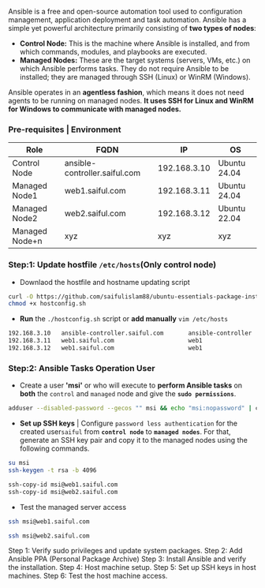 
Ansible is a free and open-source automation tool used to configuration management, application deployment and task automation. Ansible has a simple yet powerful architecture primarily consisting of **two types of nodes**:

- **Control Node:** This is the machine where Ansible is installed, and from which commands, modules, and playbooks are executed. 
- **Managed Nodes:** These are the target systems (servers, VMs, etc.) on which Ansible performs tasks. They do not require Ansible to be installed; they are managed through SSH (Linux) or WinRM (Windows).

Ansible operates in an **agentless fashion**, which means it does not need agents to be running on managed nodes. **It uses SSH for Linux and WinRM for Windows to communicate with managed nodes.**


### Pre-requisites | Environment


|      Role       |         FQDN                  |       IP       |     OS       |
|-----------------|-------------------------------|----------------|--------------|
| Control Node    | ansible-controller.saiful.com | 192.168.3.10   | Ubuntu 24.04 |
| Managed Node1   | web1.saiful.com               | 192.168.3.11   | Ubuntu 24.04 |
| Managed Node2   | web2.saiful.com               | 192.168.3.12   | Ubuntu 22.04 |
| Managed Node+n  | xyz                           | xyz            | xyz          |


### Step:1: Update hostfile `/etc/hosts`(Only control node)

 - Downlaod the hostfile and hostname updating script 
```sh
curl -O https://github.com/saifulislam88/ubuntu-essentials-package-installing-manager/blob/main/hostconfig.sh
chmod +x hostconfig.sh
```
 - **Run** the `./hostconfig.sh` script or **add manually** `vim /etc/hosts`

```sh
192.168.3.10   ansible-controller.saiful.com       ansible-controller
192.168.3.11   web1.saiful.com                     web1
192.168.3.12   web1.saiful.com                     web1
```

### **Step:2:** **Ansible Tasks Operation User**
- Create a user **'msi'** or who will execute to **perform Ansible tasks** on **both** the `control` and `managed` node and give the **`sudo permissions`**.

```sh
adduser --disabled-password --gecos "" msi && echo "msi:nopassword" | chpasswd && usermod -aG sudo msi
```

- **Set up SSH keys** | Configure `password less authentication` for the created user`saiful` from **`control node`** to **`managed nodes`**. For that, generate an SSH key pair and copy it to the managed nodes using the following commands.

```sh
su msi
ssh-keygen -t rsa -b 4096
```
```sh
ssh-copy-id msi@web1.saiful.com
ssh-copy-id msi@web2.saiful.com 
```
- Test the managed server access
```sh
ssh msi@web1.saiful.com
```
```sh
ssh msi@web2.saiful.com 
```



Step 1: Verify sudo privileges and update system packages.
Step 2: Add Ansible PPA (Personal Package Archive)
Step 3: Install Ansible and verify the installation.
Step 4: Host machine setup.
Step 5: Set up SSH keys in host machines.
Step 6: Test the host machine access.
